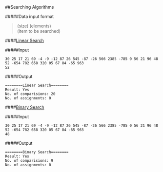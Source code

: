 ##Searching Algorithms

#####Data input format
> (size) (elements)<br/>
> (item to be searched)


####[Linear Search](https://github.com/debugger22/dsacrap/blob/master/search/linearsearch.cpp)

#####Input
```
30 25 17 21 69 -4 -9 -12 87 26 545 -87 -26 566 2385 -785 0 56 21 96 48 52 -654 782 658 320 05 67 84 -65 963
52
```

#####Output
```
========Linear Search========
Result: Yes
No. of comparisions: 20
No. of assignments: 0
```

####[Binary Search](https://github.com/debugger22/dsacrap/blob/master/search/binarysearch.cpp)

#####Input
```
30 25 17 21 69 -4 -9 -12 87 26 545 -87 -26 566 2385 -785 0 56 21 96 48 52 -654 782 658 320 05 67 84 -65 963
48
```

#####Output
```
========Binary Search========
Result: Yes
No. of comparisions: 9
No. of assignments: 0
```
